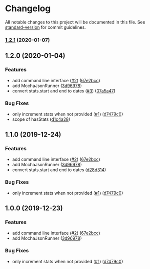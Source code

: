 # Changelog

All notable changes to this project will be documented in this file. See [standard-version](https://github.com/conventional-changelog/standard-version) for commit guidelines.

### [1.2.1](https://github.com/plasticrake/mocha-json-runner/compare/v1.2.0...v1.2.1) (2020-01-07)

## 1.2.0 (2020-01-04)


### Features

* add command line interface ([#2](https://github.com/plasticrake/mocha-json-runner/issues/2)) ([67e2bcc](https://github.com/plasticrake/mocha-json-runner/commit/67e2bcc29a810b8b73eeb55ff831f2e2da1eac3e))
* add MochaJsonRunner ([3d96978](https://github.com/plasticrake/mocha-json-runner/commit/3d9697865e5054905c4ed69c49a22d3b05b3bfcd))
* convert stats.start and end to dates ([#3](https://github.com/plasticrake/mocha-json-runner/issues/3)) ([07a5a47](https://github.com/plasticrake/mocha-json-runner/commit/07a5a47d40236e2c2996e731c73fc85a95a0b7bc))


### Bug Fixes

* only increment stats when not provided ([#1](https://github.com/plasticrake/mocha-json-runner/issues/1)) ([d7479c0](https://github.com/plasticrake/mocha-json-runner/commit/d7479c09966d32f2cb97253dac4785e3f5bc1fb8))
* scope of hasStats ([d1c4a28](https://github.com/plasticrake/mocha-json-runner/commit/d1c4a28ac28251b467889758680cded8eb33c795))

## 1.1.0 (2019-12-24)


### Features

* add command line interface ([#2](https://github.com/plasticrake/mocha-json-runner/issues/2)) ([67e2bcc](https://github.com/plasticrake/mocha-json-runner/commit/67e2bcc29a810b8b73eeb55ff831f2e2da1eac3e))
* add MochaJsonRunner ([3d96978](https://github.com/plasticrake/mocha-json-runner/commit/3d9697865e5054905c4ed69c49a22d3b05b3bfcd))
* convert stats.start and end to dates ([d28d314](https://github.com/plasticrake/mocha-json-runner/commit/d28d314a4a006385861a15a7d39143511701e415))


### Bug Fixes

* only increment stats when not provided ([#1](https://github.com/plasticrake/mocha-json-runner/issues/1)) ([d7479c0](https://github.com/plasticrake/mocha-json-runner/commit/d7479c09966d32f2cb97253dac4785e3f5bc1fb8))

## 1.0.0 (2019-12-23)


### Features

* add command line interface ([#2](https://github.com/plasticrake/mocha-json-runner/issues/2)) ([67e2bcc](https://github.com/plasticrake/mocha-json-runner/commit/67e2bcc29a810b8b73eeb55ff831f2e2da1eac3e))
* add MochaJsonRunner ([3d96978](https://github.com/plasticrake/mocha-json-runner/commit/3d9697865e5054905c4ed69c49a22d3b05b3bfcd))


### Bug Fixes

* only increment stats when not provided ([#1](https://github.com/plasticrake/mocha-json-runner/issues/1)) ([d7479c0](https://github.com/plasticrake/mocha-json-runner/commit/d7479c09966d32f2cb97253dac4785e3f5bc1fb8))
